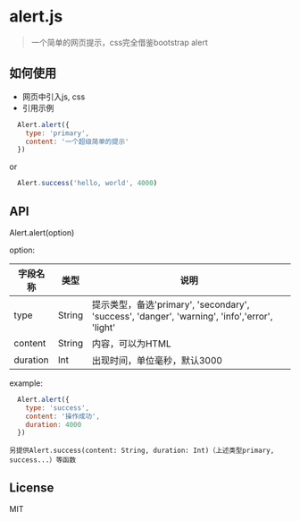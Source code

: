 # alert.js

> 一个简单的网页提示，css完全借鉴bootstrap alert

## 如何使用

- 网页中引入js, css
- 引用示例
  
```js
  Alert.alert({
    type: 'primary',
    content: '一个超级简单的提示'
  })
```
or
```js
  Alert.success('hello, world', 4000)
```


## API

Alert.alert(option)

option:

|字段名称|类型|说明|
| -- | -- | -- |
|type|String|提示类型，备选'primary', 'secondary', 'success', 'danger', 'warning', 'info','error', 'light'|
|content|String|内容，可以为HTML|
|duration|Int|出现时间，单位毫秒，默认3000|

example:

```js
  Alert.alert({
    type: 'success',
    content: '操作成功',
    duration: 4000
  })
```

```
另提供Alert.success(content: String, duration: Int)（上述类型primary, success...）等函数
```

## License

MIT